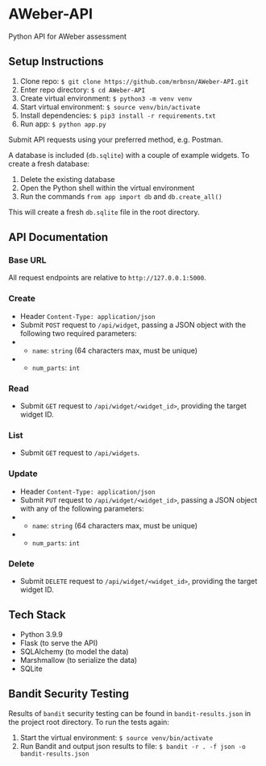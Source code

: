 # AWeber-API
Python API for AWeber assessment

## Setup Instructions

1. Clone repo: `$ git clone https://github.com/mrbnsn/AWeber-API.git`
2. Enter repo directory: `$ cd AWeber-API`
3. Create virtual environment: `$ python3 -m venv venv`
4. Start virtual environment: `$ source venv/bin/activate`
5. Install dependencies: `$ pip3 install -r requirements.txt`
6. Run app: `$ python app.py`

Submit API requests using your preferred method, e.g. Postman. 

A database is included (`db.sqlite`) with a couple of example widgets. To create a fresh database:

1. Delete the existing database
2. Open the Python shell within the virtual environment
3. Run the commands `from app import db` and `db.create_all()`

This will create a fresh `db.sqlite` file in the root directory.

## API Documentation

### Base URL
All request endpoints are relative to `http://127.0.0.1:5000`.

### Create
- Header `Content-Type: application/json`
- Submit `POST` request to `/api/widget`, passing a JSON object with the following two required parameters:
- - `name`: `string` (64 characters max, must be unique)
- - `num_parts`: `int`

### Read
- Submit `GET` request to `/api/widget/<widget_id>`, providing the target widget ID.

### List
- Submit `GET` request to `/api/widgets`.

### Update
- Header `Content-Type: application/json`
- Submit `PUT` request to `/api/widget/<widget_id>`, passing a JSON object with any of the following parameters:
- - `name`: `string` (64 characters max, must be unique)
- - `num_parts`: `int`

### Delete
- Submit `DELETE` request to `/api/widget/<widget_id>`, providing the target widget ID.

## Tech Stack
- Python 3.9.9
- Flask (to serve the API)
- SQLAlchemy (to model the data)
- Marshmallow (to serialize the data)
- SQLite

## Bandit Security Testing
Results of `bandit` security testing can be found in `bandit-results.json` in the project root directory.
To run the tests again:

1. Start the virtual environment: `$ source venv/bin/activate`
2. Run Bandit and output json results to file: `$ bandit -r . -f json -o bandit-results.json`